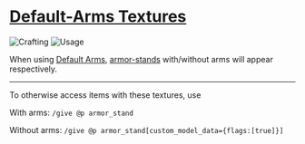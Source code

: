 # [Default-Arms Textures](https://modrinth.com/resourcepack/default-arms-textures/version/0.3.1_55)

![Crafting](https://cdn.modrinth.com/data/58cLdkju/images/4e41958b924fc6029bcce967988ec6d825ce0c01.png)
![Usage](https://cdn.modrinth.com/data/58cLdkju/images/a4ab16ce6e43d70940da3975f5a62b7fd1b1eb24.png)

When using [Default Arms](https://modrinth.com/mod/default-arms), [armor-stands](https://minecraft.wiki/w/Armor_Stand) with/without arms will appear respectively.

---

To otherwise access items with these textures, use

With arms:
``/give @p armor_stand``

Without arms:
``/give @p armor_stand[custom_model_data={flags:[true]}]``
